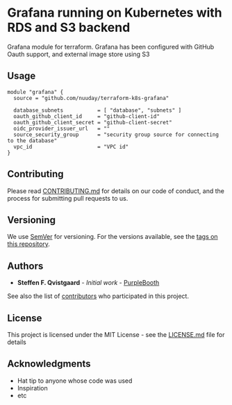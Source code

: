 # Grafana running on Kubernetes with RDS and S3 backend
Grafana module for terraform. Grafana has been configured with GitHub Oauth support, and external image store using S3

## Usage
```
module "grafana" {
  source = "github.com/nuuday/terraform-k8s-grafana"

  database_subnets           = [ "database", "subnets" ]
  oauth_github_client_id     = "github-client-id"
  oauth_github_client_secret = "github-client-secret"
  oidc_provider_issuer_url   = ""
  source_security_group      = "security group source for connecting to the database"
  vpc_id                     = "VPC id"
}
```

## Contributing

Please read [CONTRIBUTING.md](CONTRIBUTING.md) for details on our code of conduct, and the process for submitting pull requests to us.

## Versioning

We use [SemVer](http://semver.org/) for versioning. For the versions available, see the [tags on this repository](https://github.com/nuuday/terraform-k8s-grafana/tags).

## Authors

* **Steffen F. Qvistgaard** - *Initial work* - [PurpleBooth](https://github.com/qvistgaard)

See also the list of [contributors](https://github.com/nuuday/project/contributors) who participated in this project.

## License

This project is licensed under the MIT License - see the [LICENSE.md](LICENSE.md) file for details

## Acknowledgments

* Hat tip to anyone whose code was used
* Inspiration
* etc


